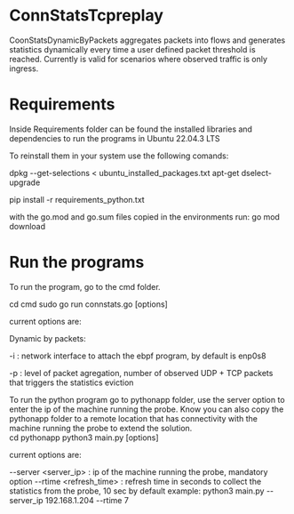 # ConnStatsTcpreplay
CoonStatsDynamicByPackets aggregates packets into flows and generates statistics dynamically every time a user defined packet threshold is reached. Currently is valid for scenarios where observed traffic is only ingress.


# Requirements
Inside Requirements folder can be found the installed libraries and dependencies to run the programs in Ubuntu 22.04.3 LTS

To reinstall them in your system use the following comands:

dpkg --get-selections < ubuntu_installed_packages.txt
apt-get dselect-upgrade

pip install -r requirements_python.txt

with the go.mod and go.sum files copied in the environments run:
go mod download


# Run the programs
To run the program, go to the cmd folder.

cd cmd
sudo go run connstats.go [options]

current options are:


Dynamic by packets:

-i <interface> : network interface to attach the ebpf program, by default is enp0s8

-p <int>       : level of packet agregation, number of observed UDP + TCP packets that triggers the statistics eviction  



To run the python program go to pythonapp folder, use the server option to enter the ip of the machine running the probe. Know you can also copy the pythonapp folder to a remote location that has connectivity with the machine running the probe to extend the solution.  
cd pythonapp
python3 main.py [options]

current options are:

--server <server_ip> : ip of the machine running the probe, mandatory option
--rtime <refresh_time> : refresh time in seconds to collect the statistics from the probe, 10 sec by default
example: python3 main.py --server_ip 192.168.1.204 --rtime 7

